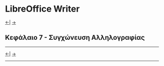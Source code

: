 # LibreOffice Writer

[<-](LibreOfficeWriter_chap6.md)| [->](LibreOfficeWriter_chap8.md)

## Κεφάλαιο 7 - Συγχώνευση Αλληλογραφίας

---

[<-](LibreOfficeWriter_chap6.md)| [->](LibreOfficeWriter_chap8.md)

---